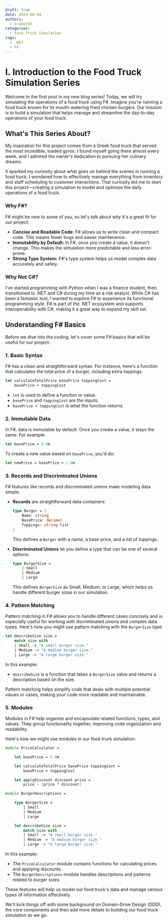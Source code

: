 ```yaml
---
draft: true 
date: 2024-08-04
authors:
  - krake747
categories:
  - Food Truck Simulation
tags:
  - .NET
  - F#
---
```


# **I.** Introduction to the Food Truck Simulation Series

Welcome to the first post in my new blog series! Today, we will try simulating the operations of a food truck using F#. Imagine you're running a food truck known for its mouth-watering fried chicken burgers. Our mission is to build a simulation that helps manage and streamline the day-to-day operations of your food truck.

<!-- more -->

## What's This Series About?

My inspiration for this project comes from a Greek food truck that served the most incredible, loaded gyros. I found myself going there almost every week, and I admired the owner's dedication to pursuing her culinary dreams.

It sparked my curiosity about what goes on behind the scenes in running a food truck. I wondered how to effectively manage everything from inventory and staff scheduling to customer interactions. That curiosity led me to start this project—creating a simulation to model and optimize the daily operations of a food truck.

### Why F#?

F# might be new to some of you, so let's talk about why it's a great fit for our project:

- **Concise and Readable Code:** F# allows us to write clean and compact code. This means fewer bugs and easier maintenance.
- **Immutability by Default:** In F#, once you create a value, it doesn't change. This makes the simulation more predictable and less error-prone.
- **Strong Type System:** F#'s type system helps us model complex data accurately and safely.

### Why Not C#?

I've started programming with Python when I was a finance student, then transitioned to .NET and C# during my time as a risk analyst. While C# has been a fantastic tool, I wanted to explore F# to experience its functional programming style. F# is part of the .NET ecosystem and supports interoperability with C#, making it a great way to expand my skill set.

## Understanding F# Basics

Before we dive into the coding, let's cover some F# basics that will be useful for our project:

### 1. **Basic Syntax**

F# has a clean and straightforward syntax. For instance, here's a function that calculates the total price of a burger, including extra toppings:

```fsharp
let calculateTotalPrice basePrice toppingCost =
    basePrice + toppingCost
```

- `let` is used to define a function or value.
- `basePrice` and `toppingCost` are the inputs.
- `basePrice + toppingCost` is what the function returns.

### 2. **Immutable Data**

In F#, data is immutable by default. Once you create a value, it stays the same. For example:

```fsharp
let basePrice = 5.0m
```

To create a new value based on `basePrice`, you'd do:

```fsharp
let newPrice = basePrice + 1.0m
```

### 3. **Records and Discriminated Unions**

F# features like records and discriminated unions make modeling data simple.

- **Records** are straightforward data containers:

  ```fsharp
  type Burger = { 
      Name: string
      BasePrice: decimal
      Toppings: string list 
  }
  ```

  This defines a `Burger` with a name, a base price, and a list of toppings.

- **Discriminated Unions** let you define a type that can be one of several options:

  ```fsharp
  type BurgerSize =
      | Small
      | Medium
      | Large
  ```

  This defines `BurgerSize` as Small, Medium, or Large, which helps us handle different burger sizes in our simulation.

### 4. **Pattern Matching**

Pattern matching in F# allows you to handle different cases concisely and is especially useful for working with discriminated unions and complex data types. Here's how you might use pattern matching with the `BurgerSize` type:

```fsharp
let describeSize size =
    match size with
    | Small -> "A small burger size."
    | Medium -> "A medium burger size."
    | Large -> "A large burger size."
```

In this example:

- `describeSize` is a function that takes a `BurgerSize` value and returns a description based on the size.

Pattern matching helps simplify code that deals with multiple potential values or cases, making your code more readable and maintainable.

### 5. **Modules**

Modules in F# help organize and encapsulate related functions, types, and values. They group functionality together, improving code organization and readability.

Here's how we might use modules in our food truck simulation:

```fsharp
module PriceCalculator =

    let basePrice = 5.0m

    let calculateTotalPrice basePrice toppingCost =
        basePrice + toppingCost

    let applyDiscount discount price =
        price - (price * discount)

module BurgerDescriptions =

    type BurgerSize =
        | Small
        | Medium
        | Large

    let describeSize size =
        match size with
        | Small -> "A small burger size."
        | Medium -> "A medium burger size."
        | Large -> "A large burger size."
```

In this example:

- The `PriceCalculator` module contains functions for calculating prices and applying discounts.
- The `BurgerDescriptions` module handles descriptions and patterns related to burger sizes.

These features will help us model our food truck's data and manage various types of information effectively.

We'll kick things off with some background on Domain-Drive Design (DDD), the core components and then add more details to building our food truck simulation as we go.

